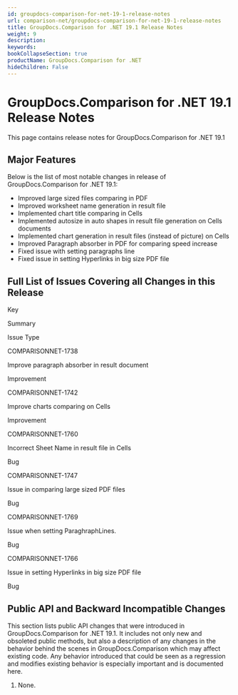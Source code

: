 ```yaml
---
id: groupdocs-comparison-for-net-19-1-release-notes
url: comparison-net/groupdocs-comparison-for-net-19-1-release-notes
title: GroupDocs.Comparison for .NET 19.1 Release Notes
weight: 9
description: 
keywords: 
bookCollapseSection: true
productName: GroupDocs.Comparison for .NET
hideChildren: False
---
```


# GroupDocs.Comparison for .NET 19.1 Release Notes

This page contains release notes for GroupDocs.Comparison for .NET 19.1

## Major Features

Below is the list of most notable changes in release of GroupDocs.Comparison for .NET 19.1:

*   Improved large sized files comparing in PDF
*   Improved worksheet name generation in result file
*   Implemented chart title comparing in Cells
*   Implemented autosize in auto shapes in result file generation on Cells documents
*   Implemented chart generation in result files (instead of picture) on Cells
*   Improved Paragraph absorber in PDF for comparing speed increase
*   Fixed issue with setting paragraphs line
*   Fixed issue in setting Hyperlinks in big size PDF file

## Full List of Issues Covering all Changes in this Release

Key

Summary

Issue Type

COMPARISONNET-1738

Improve paragraph absorber in result document

Improvement

COMPARISONNET-1742

Improve charts comparing on Cells

Improvement

COMPARISONNET-1760

Incorrect Sheet Name in result file in Cells

Bug

COMPARISONNET-1747

Issue in comparing large sized PDF files

Bug

COMPARISONNET-1769

Issue when setting ParaghraphLines.

Bug

COMPARISONNET-1766

Issue in setting Hyperlinks in big size PDF file

Bug

## Public API and Backward Incompatible Changes

This section lists public API changes that were introduced in GroupDocs.Comparison for .NET 19.1. It includes not only new and obsoleted public methods, but also a description of any changes in the behavior behind the scenes in GroupDocs.Comparison which may affect existing code. Any behavior introduced that could be seen as a regression and modifies existing behavior is especially important and is documented here.

1.  None.
